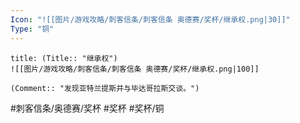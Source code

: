 ```yaml
---
Icon: "![[图片/游戏攻略/刺客信条/刺客信条 奥德赛/奖杯/继承权.png|30]]"
Type: "铜"
---
```

```ad-common-bronze-trophy
title: (Title:: "继承权")
![[图片/游戏攻略/刺客信条/刺客信条 奥德赛/奖杯/继承权.png|100]]

(Comment:: "发现亚特兰提斯并与毕达哥拉斯交谈。")
```

#刺客信条/奥德赛/奖杯 #奖杯 #奖杯/铜
